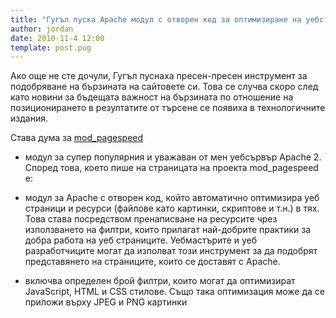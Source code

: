 ```yaml
---
title: "Гугъл пуска Apache модул с отворен код за оптимизиране на уебстаниците"
author: jordan
date: 2010-11-4 12:00
template: post.pug
---
```


Ако още не сте дочули, Гугъл пуснаха пресен-пресен инструмент за
подобряване на бързината на сайтовете си. Това се случва скоро след като
новини за бъдещата важност на бързината по отношение на позиционирането
в резултатите от търсене се появиха в технологичните издания.

Става дума за
[mod_pagespeed](http://code.google.com/speed/page-speed/docs/module.html)

- модул за супер популярния и уважаван от мен уебсървър Apache 2. Според
  това, което пише на страницата на проекта mod_pagespeed e:

- модул за Apache с отворен код, който автоматично оптимизира уеб
  страници и ресурси (файлове като картинки, скриптове и т.н.) в тях.
  Това става посредством пренаписване на ресурсите чрез използването
  на филтри, които прилагат най-добрите практики за добра работа на
  уеб страниците. Уебмастърите и уеб разработчиците могат да изполват
  този инструмент за да подобрят представянето на страниците, които се
  доставят с Apache.
- включва определен брой филтри, които могат да оптимизират
  JavaScript, HTML и CSS стилове. Също така оптимизация може да се
  приложи върху JPEG и PNG картинки


